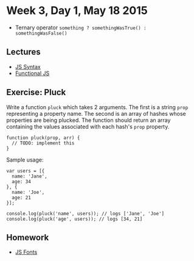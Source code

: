 # Week 3, Day 1, May 18 2015

- Ternary operator `something ? somethingWasTrue() : somethingWasFalse()`

## Lectures

- [JS Syntax](https://github.com/tiy-durham-fe-cohort4/resources/blob/master/lessons/js-102.md)
- [Functional JS](https://github.com/tiy-durham-fe-cohort4/resources/blob/master/lessons/functional-js.md)

## Exercise: Pluck

Write a function `pluck` which takes 2 arguments. The first is a string `prop`
representing a property name. The second is an array of hashes whose properties
are being plucked. The function should return an array containing the values
associated with each hash's `prop` property.

    function pluck(prop, arr) {
      // TODO: implement this
    }

Sample usage:

    var users = [{
      name: 'Jane',
      age: 34
    }, {
      name: 'Joe',
      age: 21
    }];

    console.log(pluck('name', users)); // logs ['Jane', 'Joe']
    console.log(pluck('age', users)); // logs [34, 21]

## Homework

- [JS Fonts](https://github.com/tiy-durham-fe-cohort4/resources/blob/master/assignments/js-fonts.md)
